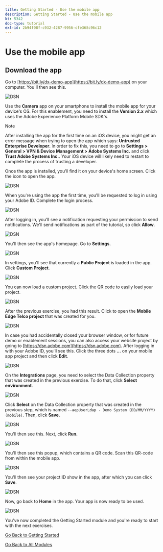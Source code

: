 ```yaml
---
title: Getting Started - Use the mobile app
description: Getting Started - Use the mobile app
kt: 5342
doc-type: tutorial
exl-id: 2b94f08f-c932-4287-9956-cfe368c96c12
---
```

# Use the mobile app

## Download the app

Go to [https://bit.ly/dx-demo-app](https://bit.ly/dx-demo-app) on your computer. You'll then see this.

![DSN](./images/mobileapp.png)

Use the **Camera** app on your smartphone to install the mobile app for your device's OS. For this enablement, you need to install the **Version 2.x** which uses the Adobe Experience Platform Mobile SDK's.

>[!NOTE]
>
>After installing the app for the first time on an iOS device, you might get an error message when trying to open the app which says: **Untrusted Enterprise Developer**. In order to fix this, you need to go to **Settings > General > VPN & Device Management > Adobe Systems Inc.** and click **Trust Adobe Systems Inc.**.
>Your iOS device will likely need to restart to complete the process of trusting a developer.

Once the app is installed, you'll find it on your device's home screen. Click the icon to open the app.

![DSN](./images/mobileappn1.png)

When you're using the app the first time, you'll be requested to log in using your Adobe ID. Complete the login process.

![DSN](./images/mobileappn2.png)

After logging in, you'll see a notification requesting your permission to send notifications. We'll send notifications as part of the tutorial, so click **Allow**.

![DSN](./images/mobileappn3.png)

You'll then see the app's homepage. Go to **Settings**.

![DSN](./images/mobileappn4.png)

In settings, you'll see that currently a **Public Project** is loaded in the app. Click **Custom Project**.

![DSN](./images/mobileappn5.png)

You can now load a custom project. Click the QR code to easily load your project.

![DSN](./images/mobileappn6.png)

After the previous exercise, you had this result. Click to open the **Mobile Edge Telco project** that was created for you.

![DSN](./images/dsn5b.png)

In case you had accidentally closed your browser window, or for future demo or enablement sessions, you can also access your website project by going to [https://dsn.adobe.com](https://dsn.adobe.com). After logging in with your Adobe ID, you'll see this. Click the three dots **...** on your mobile app project and then click **Edit**.

![DSN](./images/web8a.png)

On the **Integrations** page, you need to select the Data Collection property that was created in the previous exercise. To do that, click **Select environment**. 

![DSN](./images/web8aa.png)

Click **Select** on the Data Collection property that was created in the previous step, which is named `--aepUserLdap - Demo System (DD/MM/YYYY) (mobile)`. Then, click **Save**.

![DSN](./images/web8b.png)

You'll then see this. Next, click **Run**.

![DSN](./images/web8bb.png)

You'll then see this popup, which contains a QR code. Scan this QR-code from within the mobile app.

![DSN](./images/web8c.png)

You'll then see your project ID show in the app, after which you can click **Save**.

![DSN](./images/mobileappn7.png)

Now, go back to **Home** in the app. Your app is now ready to be used.

![DSN](./images/mobileappn8.png)

You've now completed the Getting Started module and you're ready to start with the next exercises.

[Go Back to Getting Started](./getting-started.md)

[Go Back to All Modules](./../../../overview.md)
